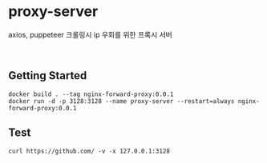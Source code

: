 # proxy-server

axios, puppeteer 크롤링시 ip 우회를 위한 프록시 서버

<br/>

## Getting Started

```
docker build . --tag nginx-forward-proxy:0.0.1
docker run -d -p 3128:3128 --name proxy-server --restart=always nginx-forward-proxy:0.0.1
```

## Test

```
curl https://github.com/ -v -x 127.0.0.1:3128
```
